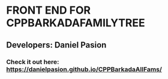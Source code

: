 # FRONT END FOR CPPBARKADAFAMILYTREE
## Developers: Daniel Pasion
### Check it out here: https://danielpasion.github.io/CPPBarkadaAllFams/ 
